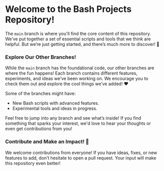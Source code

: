 # Welcome to the Bash Projects Repository! 

The `main` branch is where you'll find the core content of this repository. We’ve put together a set of essential scripts and tools that we think are helpful. But we’re just getting started, and there’s much more to discover! 💎
### Explore Our Other Branches!

While the `main` branch has the foundational code, our other branches are where the fun happens! Each branch contains different features, experiments, and ideas we’ve been working on. We encourage you to check them out and explore the cool things we’ve added! ❤️

Some of the branches might have:
- New Bash scripts with advanced features.
- Experimental tools and ideas in progress.

Feel free to jump into any branch and see what’s inside! If you find something that sparks your interest, we'd love to hear your thoughts or even get contributions from you!

### Contribute and Make an Impact! 🤝

We welcome contributions from everyone! If you have ideas, fixes, or new features to add, don’t hesitate to open a pull request. Your input will make this repository even better!

